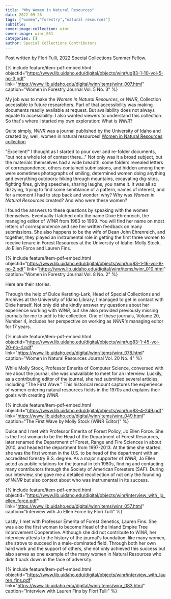 ```yaml
---
title: "Why Women in Natural Resources"
date: 2022-09-26
tags: ["women","forestry","natural resources"]
subtitle: 
cover-image-collection: winr
cover-image: winr_051
categories: []
author: Special Collections Contributors
---
```


Post written by Flori Tulli, 2022 Special Collections Summer Fellow. 

{% include feature/item-pdf-embed.html objectid="https://www.lib.uidaho.edu/digital/objects/winr/ug83-1-10-vol-5-no-3.pdf" link="https://www.lib.uidaho.edu/digital/winr/items/winr_007.html" caption="Women in Forestry Journal Vol. 5 No. 3" %}

My job was to make the *Women in Natural Resources*, or *WiNR*, Collection accessible to future researchers. Part of that accessibility was making documents readily available at request. But availability does not always equate to accessibility: I also wanted viewers to understand this collection. So that's where I started my own exploration: What is *WiNR*?

Quite simply, *WiNR* was a journal published by the University of Idaho and created by, well, women in natural resources! [Women in Natural Resources collection](https://archiveswest.orbiscascade.org/ark:80444/xv702668)

"Excellent!" I thought as I started to pour over and re-folder documents, "but not a whole lot of context there..." Not only was it a broad subject, but the materials themselves had a wide breadth: some folders revealed letters of correspondence, others contained submissions, and hidden among them were sometimes photographs of smiling, determined women doing anything and everything outdoors: hiking through mountains, excavating dig-sites, fighting fires, giving speeches, sharing laughs, you name it. It was all so dizzying, trying to find some semblance of a pattern, names of interest, and for a moment I had to step back and wonder: why? Why was *Women in Natural Resources* created? And who were these women?

I found the answers to these questions by speaking with the women themselves. Eventually I latched onto the name Dixie Ehrenreich, the managing editor of *WiNR* from 1983 to 1999. You will find her name on most letters of correspondence and see her written feedback on many submissions. She also happens to be the wife of Dean John Ehrenreich, and together, they played an instrumental role in getting the first three women to receive tenure in Forest Resources at the University of Idaho: Molly Stock, Jo Ellen Force and Lauren Fins. 

{% include feature/item-pdf-embed.html objectid="https://www.lib.uidaho.edu/digital/objects/winr/ug83-1-16-vol-8-no-2.pdf" link="https://www.lib.uidaho.edu/digital/winr/items/winr_010.html" caption="Women in Forestry Journal Vol. 8 No. 2" %}

Here are their stories.

Through the help of Dulce Kersting-Lark, Head of Special Collections and Archives at the University of Idaho Library, I managed to get in contact with Dixie herself. Not only did she kindly answer my questions about her experience working with *WiNR*, but she also provided previously missing journals for me to add to hte collection. One of these journals, Volume 20, Number 4, includes her perspective on working as *WiNR's* managing editor for 17 years. 

{% include feature/item-pdf-embed.html objectid="https://www.lib.uidaho.edu/digital/objects/winr/ug83-1-45-vol-20-no-4.pdf" link="https://www.lib.uidaho.edu/digital/winr/items/winr_078.html" caption="Women in Natural Resources Journal Vol. 20 No. 4" %}

While Molly Stock, Professor Emerita of Computer Science, conversed with me about the journal, she was unavailable to meet for an interview. Luckily, as a contributing editor of the journal, she had submitted several articles, including "The First Wave." This historical recount captures the experience of women entering natural resources fields in the 1970s and explains their goals with creating *WiNR*.

{% include feature/item-pdf-embed.html objectid="https://www.lib.uidaho.edu/digital/objects/winr/ug83-4-249.pdf" link="https://www.lib.uidaho.edu/digital/winr/items/winr_049.html" caption="The First Wave by Molly Stock (WiNR Editor)" %}

Dulce and I met with Professor Emerita of Forest Policy, Jo Ellen Force. She is the first woman to be the Head of the Department of Forest Resources, later renamed the Department of Forest, Range and Fire Sciences in about 2010, and headed the department from 1997-2013. At the time she started, she was the first woman in the U.S. to be head of the department with an accredited forestry B.S. degree. As a major supporter of *WiNR*, Jo Ellen acted as public relations for the journal in teh 1980s, finding and contacting many contributors through the Society of American Foresters (SAF). During our interview, she gave me a detailed recollection of not only the founding of *WiNR* but also context about who was instrumental in its success. 

{% include feature/item-pdf-embed.html objectid="https://www.lib.uidaho.edu/digital/objects/winr/interview_with_jo_ellen_force.pdf" link="https://www.lib.uidaho.edu/digital/winr/items/winr_057.html" caption="Interview with Jo Ellen Force by Flori Tulli" %}

Lastly, I met with Professor Emerita of Forest Genetics, Lauren Fins. She was also the first woman to become Head of the Inland Empire Tree Improvement Cooperative. Although she did not contribute to *WiNR*, her interview attests to the history of the journal's foundation: like many women, she strove to succeed in a male-dominated field. Through both her own hard work and the support of others, she not only achieved this success but also serves as one example of the many women in Natural Resources who didn't back down in the face of adversity. 

{% include feature/item-pdf-embed.html objectid="https://www.lib.uidaho.edu/digital/objects/winr/interview_with_lauren_fins.pdf" link="https://www.lib.uidaho.edu/digital/winr/items/winr_083.html" caption="Interview with Lauren Fins by Flori Tulli" %}